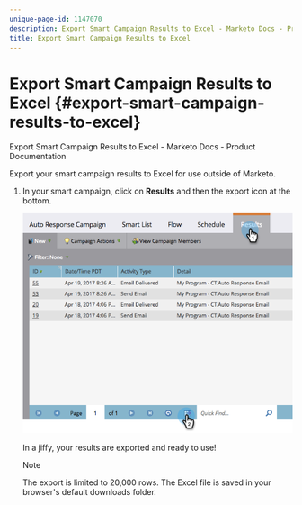 ```yaml
---
unique-page-id: 1147070
description: Export Smart Campaign Results to Excel - Marketo Docs - Product Documentation
title: Export Smart Campaign Results to Excel
---
```


# Export Smart Campaign Results to Excel {#export-smart-campaign-results-to-excel}

Export Smart Campaign Results to Excel - Marketo Docs - Product Documentation

Export your smart campaign results to Excel for use outside of Marketo.

1. In your smart campaign, click on **Results**&nbsp;and then the export icon at the bottom.

   ![](assets/exportexcel-hands.png)

   In a jiffy, your results are exported and ready to use!

   >[!NOTE]
   >
   >The export is limited to 20,000 rows. The Excel file is saved in your browser's default downloads folder.

